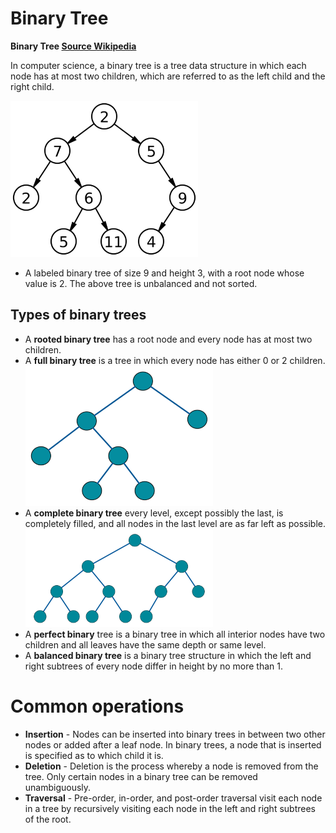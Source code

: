 # Binary Tree

**Binary Tree [Source Wikipedia](https://en.wikipedia.org/wiki/Linked_list)**

In computer science, a binary tree is a tree data structure in which each node has at most two children, which are referred to as the left child and the right child.

![example binarry tree](Binary_tree.png)

* A labeled binary tree of size 9 and height 3, with a root node whose value is 2. The above tree is unbalanced and not sorted.

## Types of binary trees

* A **rooted binary tree** has a root node and every node has at most two children.
* A **full binary tree** is a tree in which every node has either 0 or 2 children.  
![full binary tree](Full_binary.png)  
* A **complete binary tree** every level, except possibly the last, is completely filled, and all nodes in the last level are as far left as possible.  
![complete binary tree](Complete_binary.png)
* A **perfect binary** tree is a binary tree in which all interior nodes have two children and all leaves have the same depth or same level.
* A **balanced binary tree** is a binary tree structure in which the left and right subtrees of every node differ in height by no more than 1.

# Common operations

* **Insertion** - Nodes can be inserted into binary trees in between two other nodes or added after a leaf node. In binary trees, a node that is inserted is specified as to which child it is.
* **Deletion** - Deletion is the process whereby a node is removed from the tree. Only certain nodes in a binary tree can be removed unambiguously.
* **Traversal** - Pre-order, in-order, and post-order traversal visit each node in a tree by recursively visiting each node in the left and right subtrees of the root.
